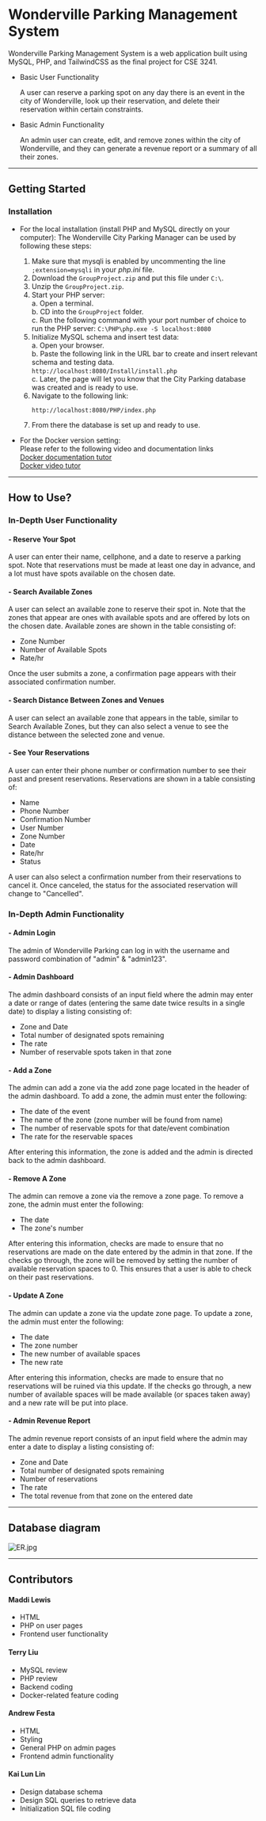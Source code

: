 # Wonderville Parking Management System

Wonderville Parking Management System is a web application built using MySQL, PHP, and TailwindCSS as the final project for CSE 3241.

* Basic User Functionality

    A user can reserve a parking spot on any day there is an event in the city of Wonderville, look up their reservation, and delete their reservation within certain constraints.

* Basic Admin Functionality

    An admin user can create, edit, and remove zones within the city of Wonderville, and they can generate a revenue report or a summary of all their zones.

---

## Getting Started

### Installation

* For the local installation (install PHP and MySQL directly on your computer):
    The Wonderville City Parking Manager can be used by following these steps:
  1. Make sure that mysqli is enabled by uncommenting the line `;extension=mysqli` in your _php.ini_ file. 
  2. Download the `GroupProject.zip` and put this file under `C:\`.
  3. Unzip the `GroupProject.zip`.
  4. Start your PHP server:  
      a. Open a terminal.  
      b. CD into the `GroupProject` folder.  
      c. Run the following command with your port number of choice to run the PHP server:
           ```
         C:\PHP\php.exe -S localhost:8080
         ```
  5. Initialize MySQL schema and insert test data:  
      a. Open your browser.  
      b. Paste the following link in the URL bar to create and insert relevant schema and testing data.  
           ```
         http://localhost:8080/Install/install.php
         ```  
        c. Later, the page will let you know that the City Parking database was created and is ready to use.
  6. Navigate to the following link:
      ```
      http://localhost:8080/PHP/index.php
      ```
  7. From there the database is set up and ready to use.

* For the Docker version setting:  
  Please refer to the following video and documentation links  
  [Docker documentation tutor](https://docs.google.com/document/d/16U9BM6RFqO6gn4vrq0chD8hIBjz0yG9TfKZV0g5ChBU/edit)  
  [Docker video tutor](https://www.loom.com/share/e530ccd899044ebcb06d328edb49bd89?sid=771870c3-dc17-4deb-b485-0a9a1cc3a18e)  

---

## How to Use?

### In-Depth User Functionality

#### - Reserve Your Spot

A user can enter their name, cellphone, and a date to reserve a parking spot. Note that reservations must be made at least one day in advance, and a lot must have spots available on the chosen date.

#### - Search Available Zones

A user can select an available zone to reserve their spot in. Note that the zones that appear are ones with available spots and are offered by lots on the chosen date. Available zones are shown in the table consisting of:

  * Zone Number
  * Number of Available Spots
  * Rate/hr

Once the user submits a zone, a confirmation page appears with their associated confirmation number.

#### - Search Distance Between Zones and Venues

A user can select an available zone that appears in the table, similar to Search Available Zones, but they can also select a venue to see the distance between the selected zone and venue.

#### - See Your Reservations

A user can enter their phone number or confirmation number to see their past and present reservations. Reservations are shown in a table consisting of:

  * Name
  * Phone Number
  * Confirmation Number
  * User Number
  * Zone Number
  * Date
  * Rate/hr
  * Status

A user can also select a confirmation number from their reservations to cancel it. Once canceled, the status for the associated reservation will change to "Cancelled".

### In-Depth Admin Functionality
    
#### - Admin Login 

The admin of Wonderville Parking can log in with the username and password combination of "admin" & "admin123".

#### - Admin Dashboard

The admin dashboard consists of an input field where the admin may enter a date or range of dates (entering the same date twice results in a single date) to display a listing consisting of:
        
  * Zone and Date
  * Total number of designated spots remaining
  * The rate
  * Number of reservable spots taken in that zone

#### - Add a Zone

The admin can add a zone via the add zone page located in the header of the admin dashboard. To add a zone, the admin must enter the following:

  * The date of the event
  * The name of the zone (zone number will be found from name)
  * The number of reservable spots for that date/event combination
  * The rate for the reservable spaces

After entering this information, the zone is added and the admin is directed back to the admin dashboard.
  
#### - Remove A Zone

The admin can remove a zone via the remove a zone page. To remove a zone, the admin must enter the following:

  * The date
  * The zone's number
  
After entering this information, checks are made to ensure that no reservations are made on the date entered by the admin in that zone. If the checks go through, the zone will be removed by setting the number of available reservation spaces to 0. This ensures that a user is able to check on their past reservations.

#### - Update A Zone

The admin can update a zone via the update zone page. To update a zone, the admin must enter the following:

  * The date
  * The zone number
  * The new number of available spaces
  * The new rate

After entering this information, checks are made to ensure that no reservations will be ruined via this update. If the checks go through, a new number of available spaces will be made available (or spaces taken away) and a new rate will be put into place.

#### - Admin Revenue Report

The admin revenue report consists of an input field where the admin may enter a date to display a listing consisting of:
        
  * Zone and Date
  * Total number of designated spots remaining
  * Number of reservations
  * The rate
  * The total revenue from that zone on the entered date

---
## Database diagram
![ER.jpg](https://media.discordapp.net/attachments/1164679951858008136/1178912932592107561/IMG_0983.png?ex=6577df3a&is=65656a3a&hm=cabd4356981794dc5ef644d8676e6f39aa5479633a38ecb80e4cae968764da40&=&format=webp&width=764&height=354)




---
## Contributors

  #### Maddi Lewis 
  * HTML
  * PHP on user pages
  * Frontend user functionality

  #### Terry Liu
  * MySQL review
  * PHP review
  * Backend coding
  * Docker-related feature coding
   
  #### Andrew Festa
  * HTML
  * Styling
  * General PHP on admin pages
  * Frontend admin functionality
  
  #### Kai Lun Lin
  * Design database schema
  * Design SQL queries to retrieve data
  * Initialization SQL file coding
